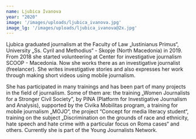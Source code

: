 ```yaml
---
name: Ljubica Ivanova
year: "2020"
image: '/images/uploads/ljubica_ivanova.jpg'
image_lg: '/images/uploads/ljubica_ivanova@2x.jpg'
---
```


Ljubica graduated journalism at the Faculty of Law „Iustinianus Primus“, University „Ss. Cyril and Methodius“ - Skopje (North Macedonia) in 2019. From 2018 she started volunteering at Center for investigative journalism SCOOP - Macedonia. Now she works there as an investigative journalist (freelancer). She writes investigative stories and also expresses her work through making short videos using mobile journalism. 

She has participated in many trainings and has been part of many projects in the field of journalism. 
Some of them are: the training  „Women Journalists for a Stronger Civil Society", by PINA (Platform for Investigative Journalism and Analysis), supported by the Civika Mobilitas program, a training for mobile journalism „MOJO“, the project “Concept for media literacy student“, training on the subject „Discrimination on the grounds of race and ethnicity, hate speech and hate crime with a particular focus on Roma cases“ and others. 
Currently she is part of the Young Journalists Network.